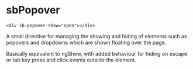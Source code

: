 sbPopover
=========

    <div sb-popover-show="open"></div>

A small directive for managing the showing and hiding of elements such as popovers and dropdowns which are shown floating over the page. 

Basically equivalent to ngShow, with added behaviour for hiding on escape or tab key press and click events outside the element.
